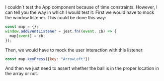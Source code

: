 I couldn´t test the App component because of time constraints. However, I can tell you the way in which I would test it:
First we would have to mock the window listener. This could be done this way:

```javascript
const map = {};
window.addEventListener = jest.fn((event, cb) => {
  map[event] = cb;
});
```

Then, we would have to mock the user interaction with this listener:

```javascript
const map.keyPress({key: "ArrowLeft"})
```

And then we just need to assert whether the ball is in the proper location in the array or not.
